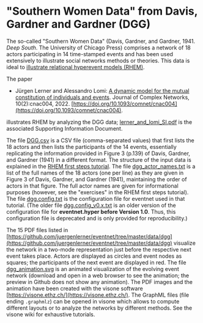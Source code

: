 # "Southern Women Data" from Davis, Gardner and Gardner (DGG)

The so-called "Southern Women Data" (Davis, Gardner, and Gardner, 1941. _Deep South_. The University of Chicago Press) comprises a network of 18 actors participating in 14 time-stamped events and has been used extensively to illustrate social networks methods or theories. This data is ideal to [illustrate relational hyperevent models (RHEM)](https://github.com/juergenlerner/eventnet/wiki/RHEM-first-steps-(tutorial)).

The paper
* Jürgen Lerner and Alessandro Lomi: [A dynamic model for the mutual constitution of individuals and events](https://doi.org/10.1093/comnet/cnac004). Journal of Complex Networks, 10(2):cnac004, 2022. [https://doi.org/10.1093/comnet/cnac004](https://doi.org/10.1093/comnet/cnac004).

illustrates RHEM by analyzing the DGG data; [lerner_and_lomi_SI.pdf](https://github.com/juergenlerner/eventnet/raw/master/data/dgg/lerner_and_lomi_SI.pdf) is the associated Supporting Information Document.

The file [DGG.csv](https://raw.githubusercontent.com/juergenlerner/eventnet/master/data/dgg/DGG.csv) is a CSV file (comma-separated values) that first lists the 18 actors and then lists the participants of the 14 events, essentially replicating the information provided in Figure 3 (p.139) of Davis, Gardner, and Gardner (1941) in a different format. The structure of the input data is explained in the [RHEM first steps tutorial](https://github.com/juergenlerner/eventnet/wiki/RHEM-first-steps-(tutorial)). The file [dgg_actor_names.txt](https://raw.githubusercontent.com/juergenlerner/eventnet/master/data/dgg/dgg_actor_names.txt) is a list of the full names of the 18 actors (one per line) as they are given in Figure 3 of Davis, Gardner, and Gardner (1941), maintaining the order of actors in that figure. The full actor names are given for informational purposes (however, see the "exercises" in the RHEM first steps tutorial). The file [dgg.config.txt](https://raw.githubusercontent.com/juergenlerner/eventnet/master/data/dgg/dgg.config.txt) is the configuration file for eventnet used in that tutorial. (The older file [dgg.config_v0.x.txt](https://raw.githubusercontent.com/juergenlerner/eventnet/master/data/dgg/dgg.config_v0.x.txt) is an older version of the configuration file for **eventnet.hyper before Version 1.0**. Thus, this configuration file is deprecated and is only provided for reproducibility.)

The 15 PDF files listed in [https://github.com/juergenlerner/eventnet/tree/master/data/dgg](https://github.com/juergenlerner/eventnet/tree/master/data/dgg) visualize the network in a two-mode representation just before the respective next event takes place. Actors are displayed as circles and event nodes as squares; the participants of the next event are displayed in red. The file [dgg_animation.svg](https://raw.githubusercontent.com/juergenlerner/eventnet/master/data/dgg/dgg_animation.svg) is an animated visualization of the evolving event network (download and open in a web browser to see the animation; the preview in Github does not show any animation). The PDF images and the animation have been created with the visone software [https://visone.ethz.ch/](https://visone.ethz.ch/). The GraphML files (file ending `.graphmlz`) can be opened in visone which allows to compute different layouts or to analyze the networks by different methods. See the visone wiki for exhaustive tutorials.
